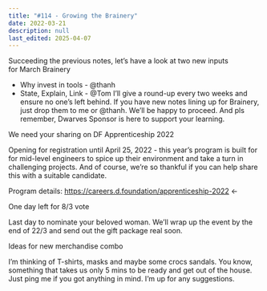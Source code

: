 ```yaml
---
title: "#114 - Growing the Brainery"
date: 2022-03-21
description: null
last_edited: 2025-04-07
---
```


Succeeding the previous notes, let’s have a look at two new inputs for March Brainery

- Why invest in tools - @thanh
- State, Explain, Link - @Tom
  I’ll give a round-up every two weeks and ensure no one’s left behind. If you have new notes lining up for Brainery, just drop them to me or @thanh. We’ll be happy to proceed. And pls remember, Dwarves Sponsor is here to support your learning.

We need your sharing on DF Apprenticeship 2022

Opening for registration until April 25, 2022 - this year’s program is built for for mid-level engineers to spice up their environment and take a turn in challenging projects. And of course, we’re so thankful if you can help share this with a suitable candidate.

Program details: <https://careers.d.foundation/apprenticeship-2022> ←

One day left for 8/3 vote

Last day to nominate your beloved woman. We’ll wrap up the event by the end of 22/3 and send out the gift package real soon.

Ideas for new merchandise combo

I’m thinking of T-shirts, masks and maybe some crocs sandals. You know, something that takes us only 5 mins to be ready and get out of the house. Just ping me if you got anything in mind. I’m up for any suggestions.
